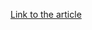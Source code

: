 [Link to the article](https://blog.sonicwall.com/en-us/2024/10/corewarrior-spreader-malware-surge/)
